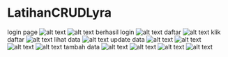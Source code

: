 # LatihanCRUDLyra
login page
![alt text](https://github.com/lyrahrtn/LatihanCRUDLyra/blob/master/crud1.jpg)
![alt text](https://github.com/lyrahrtn/LatihanCRUDLyra/blob/master/crud2.jpg)
berhasil login
![alt text](https://github.com/lyrahrtn/LatihanCRUDLyra/blob/master/crud3.jpg)
daftar
![alt text](https://github.com/lyrahrtn/LatihanCRUDLyra/blob/master/crud4.jpg)
klik daftar
![alt text](https://github.com/lyrahrtn/LatihanCRUDLyra/blob/master/crud5.jpg)
lihat data
![alt text](https://github.com/lyrahrtn/LatihanCRUDLyra/blob/master/crud6.jpg)
update data
![alt text](https://github.com/lyrahrtn/LatihanCRUDLyra/blob/master/crud7.jpg)
![alt text](https://github.com/lyrahrtn/LatihanCRUDLyra/blob/master/crud8.jpg)
![alt text](https://github.com/lyrahrtn/LatihanCRUDLyra/blob/master/crud9.jpg)
![alt text](https://github.com/lyrahrtn/LatihanCRUDLyra/blob/master/crud10.jpg)
tambah data
![alt text](https://github.com/lyrahrtn/LatihanCRUDLyra/blob/master/crud11.jpg)
![alt text](https://github.com/lyrahrtn/LatihanCRUDLyra/blob/master/crud12.jpg)
![alt text](https://github.com/lyrahrtn/LatihanCRUDLyra/blob/master/crud13.jpg)
![alt text](https://github.com/lyrahrtn/LatihanCRUDLyra/blob/master/crud14.jpg)

